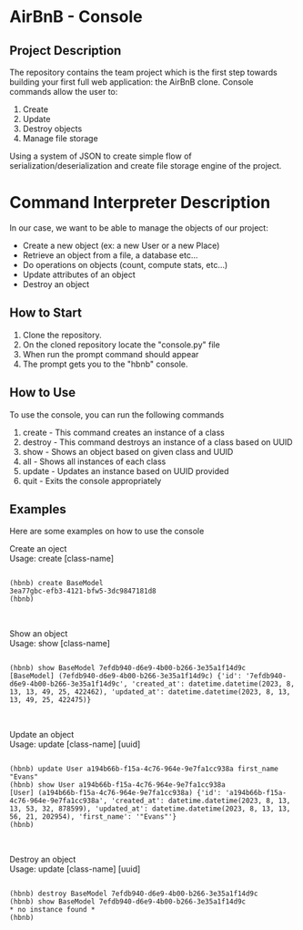 <!DOCTYPE html>
<html>
<head>
</head>
<body>
<h1>AirBnB - Console</h1>
<h2>Project Description</h2>
<p>The repository contains the team project which  is the first step towards building your first full web application: the AirBnB clone. Console commands allow the user to:
<ol>
<li>Create</li>
<li>Update</li>
<li>Destroy objects</li>
<li>Manage file storage</li>
</ol>
Using a system of JSON to create simple flow of serialization/deserialization and create file storage engine of the project.</p>
<h1>Command Interpreter Description</h1>
<p>In our case, we want to be able to manage the objects of our project:
<ul>
<li>Create a new object (ex: a new User or a new Place)</li>
<li>Retrieve an object from a file, a database etc…
<li>Do operations on objects (count, compute stats, etc…)</li>
<li>Update attributes of an object</li>
<li>Destroy an object</li>
</ul>
</p>
<h2>How to Start</h2>
<ol>
<li>Clone the repository.</li>
<li>On the cloned repository locate the "console.py" file </li>
<li>When run the prompt command should appear</li>
<li>The prompt gets you to the "hbnb" console.</li>
</ol>
<h2>How to Use</h2>
<p>
To use the console, you can run the following commands
</p>
<ol>
<li>create - This command creates an instance of a class</li>
<li>destroy - This command destroys an instance of a class based on UUID</li>
<li>show - Shows an object based on given class and UUID</li>
<li>all - Shows all instances of each class</li>
<li>update - Updates an instance based on UUID provided</li>
<li>quit - Exits the console appropriately</li>
</ol>
<h2>Examples</h2>
<p>Here are some examples on how to use the console</p>
<p>Create an oject<br>
Usage: create [class-name]</p>
<p><code>
(hbnb) create BaseModel
3ea77gbc-efb3-4121-bfw5-3dc9847181d8
(hbnb)
</code></p> <br>
<p> Show an object <br>
Usage: show [class-name]</p>
<code>
(hbnb) show BaseModel 7efdb940-d6e9-4b00-b266-3e35a1f14d9c
[BaseModel] (7efdb940-d6e9-4b00-b266-3e35a1f14d9c) {'id': '7efdb940-d6e9-4b00-b266-3e35a1f14d9c', 'created_at': datetime.datetime(2023, 8, 13, 13, 49, 25, 422462), 'updated_at': datetime.datetime(2023, 8, 13, 13, 49, 25, 422475)}</code></p><br>
<p>Update an object<br>
Usage: update [class-name] [uuid]</p>
<code>
(hbnb) update User a194b66b-f15a-4c76-964e-9e7fa1cc938a first_name "Evans"
(hbnb) show User a194b66b-f15a-4c76-964e-9e7fa1cc938a
[User] (a194b66b-f15a-4c76-964e-9e7fa1cc938a) {'id': 'a194b66b-f15a-4c76-964e-9e7fa1cc938a', 'created_at': datetime.datetime(2023, 8, 13, 13, 53, 32, 878599), 'updated_at': datetime.datetime(2023, 8, 13, 13, 56, 21, 202954), 'first_name': '"Evans"'}
(hbnb)</code></p><br>
<p>Destroy an object<br>
Usage: update [class-name] [uuid]</p>
<code>
(hbnb) destroy BaseModel 7efdb940-d6e9-4b00-b266-3e35a1f14d9c
(hbnb) show BaseModel 7efdb940-d6e9-4b00-b266-3e35a1f14d9c
* no instance found *
(hbnb)</code></p><br>
</body>
</html>

